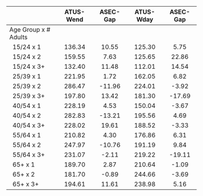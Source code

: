 
|                      |    ATUS-Wend |     ASEC-Gap |    ATUS-Wday |     ASEC-Gap |
| -------------------- | :----------: | :----------: | :----------: | :----------: |
| Age Group x # Adults |              |              |              |              |
| &nbsp;&nbsp;15/24 x 1 |       136.34 |        10.55 |       125.30 |         5.75 |
| &nbsp;&nbsp;15/24 x 2 |       159.55 |         7.63 |       125.65 |        22.86 |
| &nbsp;&nbsp;15/24 x 3+ |       132.40 |        11.48 |       112.01 |        14.54 |
| &nbsp;&nbsp;25/39 x 1 |       221.95 |         1.72 |       162.05 |         6.82 |
| &nbsp;&nbsp;25/39 x 2 |       286.47 |       -11.96 |       224.01 |        -3.92 |
| &nbsp;&nbsp;25/39 x 3+ |       197.80 |        13.42 |       181.30 |       -17.69 |
| &nbsp;&nbsp;40/54 x 1 |       228.19 |         4.53 |       150.04 |        -3.67 |
| &nbsp;&nbsp;40/54 x 2 |       282.83 |       -13.21 |       195.56 |         4.69 |
| &nbsp;&nbsp;40/54 x 3+ |       228.02 |        19.61 |       188.52 |        -3.33 |
| &nbsp;&nbsp;55/64 x 1 |       210.82 |         4.30 |       176.86 |         6.31 |
| &nbsp;&nbsp;55/64 x 2 |       247.97 |       -10.76 |       191.19 |         9.84 |
| &nbsp;&nbsp;55/64 x 3+ |       231.07 |        -2.11 |       219.22 |       -19.11 |
| &nbsp;&nbsp;65+ x 1  |       189.70 |         2.87 |       210.64 |        -1.09 |
| &nbsp;&nbsp;65+ x 2  |       181.70 |        -0.89 |       244.66 |        -3.69 |
| &nbsp;&nbsp;65+ x 3+ |       194.61 |        11.61 |       238.98 |         5.16 |

